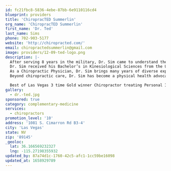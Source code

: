 ```yaml
---
id: fc21fbc8-5836-4ebe-87bb-6e9110116cd4
blueprint: providers
title: 'ChiropracTED Summerlin'
org_name: 'ChiropracTED Summerlin'
first_name: 'Dr. Ted'
last_name: Sims
phone: 702-903-5177
website: 'http://chiropracted.com/'
email: chiropractedsummerlin@gmail.com
image: providers/12-09-ted-logo.png
description: |-
  After serving 8 years in the military, Dr. Sim came to understand the harsh undertaking the human body experiences from long work hours and heavy equipment carried by our military personnel. The treatment Dr. Sim received from his own chiropractor helped him to realize the importance of chiropractic care and propelled his desire and commitment to chiropractic medicine and to creating world-class care for his patients.
  Dr. Sim received his Bachelor’s in Kinesiological Sciences from the University of Nevada, Las Vegas. Soon after, Dr. Sim relocated to Portland, Oregon where he attended University of Western States where he earned both his Doctorate in Chiropractic and a Bachelor’s Degree in Human Biology both in 2010.
  As a Chiropractic Physician, Dr. Sim brings many years of diverse experience utilizing multi-dimensional education technique specializing in systemic teach-back modality to educate patients about realigning the body with proper biomechanics and addressing spinal subluxation.
  Beyond chiropractic care, Dr. Sim has become a physical health advocate both through his health blog (http://drteddysim.blogspot.com) as well as his work as a Zumba ® Fitness Instructor in the Las Vegas area in which Dr. Sim has received numerous accolades by local news outlets for promotion of utilizing Zumba ® in promotion of charitable contributions. In February 8th 2014, Dr. Ted lead the largest Zumba ® class in America, here in downtown Las Vegas with 6, 218 students in attendance, collecting over 4,000 books which was donated to the Clark County School District.

  Best of Las Vegas 3 time Gold winner Chiropractor treating Personal Injury patients in the Las Vegas Valley. With 2 locations Henderson & Summerlin. Open 6 days a week Monday- Saturday. Accepting- Lien Patients & Cash Patients. Bilingual Staff in Spanish & Tagalog
gallery:
  - dr.-ted.jpg
sponsored: true
category: complementary-medicine
services:
  - chiropractors
promotion_level: '10'
address: '1081 S. Cimarron Rd B3-4'
city: 'Las Vegas'
state: NV
zip: '89145'
_geoloc:
  lat: 36.166569232327
  lng: -115.27198355932
updated_by: 87a74d1c-1760-42c5-afc1-1cc59be16098
updated_at: 1658929789
---
```

